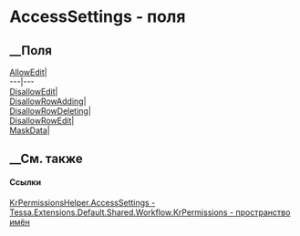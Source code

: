 # AccessSettings - поля
##  __Поля
[AllowEdit](F_Tessa_Extensions_Default_Shared_Workflow_KrPermissions_KrPermissionsHelper_AccessSettings_AllowEdit.htm)|  
---|---  
[DisallowEdit](F_Tessa_Extensions_Default_Shared_Workflow_KrPermissions_KrPermissionsHelper_AccessSettings_DisallowEdit.htm)|  
[DisallowRowAdding](F_Tessa_Extensions_Default_Shared_Workflow_KrPermissions_KrPermissionsHelper_AccessSettings_DisallowRowAdding.htm)|  
[DisallowRowDeleting](F_Tessa_Extensions_Default_Shared_Workflow_KrPermissions_KrPermissionsHelper_AccessSettings_DisallowRowDeleting.htm)|  
[DisallowRowEdit](F_Tessa_Extensions_Default_Shared_Workflow_KrPermissions_KrPermissionsHelper_AccessSettings_DisallowRowEdit.htm)|  
[MaskData](F_Tessa_Extensions_Default_Shared_Workflow_KrPermissions_KrPermissionsHelper_AccessSettings_MaskData.htm)|  
## __См. также
#### Ссылки
[KrPermissionsHelper.AccessSettings -
](T_Tessa_Extensions_Default_Shared_Workflow_KrPermissions_KrPermissionsHelper_AccessSettings.htm)
[Tessa.Extensions.Default.Shared.Workflow.KrPermissions - пространство
имён](N_Tessa_Extensions_Default_Shared_Workflow_KrPermissions.htm)
